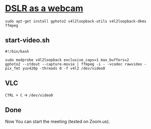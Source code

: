 # [DSLR as a webcam](https://medium.com/nerdery/dslr-webcam-setup-for-linux-9b6d1b79ae22)

```shell
sudo apt-get install gphoto2 v4l2loopback-utils v4l2loopback-dkms ffmpeg
```
## start-video.sh

```shell
#!/bin/bash

sudo modprobe v4l2loopback exclusive_caps=1 max_buffers=2
gphoto2 --stdout --capture-movie | ffmpeg -i - -vcodec rawvideo -pix_fmt yuv420p -threads 0 -f v4l2 /dev/video0
```

## VLC

`CTRL + C` -> `/dev/video0`

## Done

Now You can start the meeting (tested on Zoom.us).
